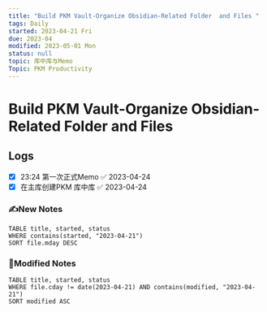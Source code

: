 ```yaml
---
title: "Build PKM Vault-Organize Obsidian-Related Folder  and Files "
tags: Daily
started: 2023-04-21 Fri
due: 2023-04
modified: 2023-05-01 Mon
status: null
topic: 库中库与Memo
Topic: PKM Productivity
---
```

# Build PKM Vault-Organize Obsidian-Related Folder  and Files 
## Logs
- [x] 23:24 第一次正式Memo ✅ 2023-04-24
- [x] 在主库创建PKM 库中库 ✅ 2023-04-24
### ✍️New Notes

```dataview
TABLE title, started, status
WHERE contains(started, "2023-04-21")
SORT file.mday DESC
```

### 📝Modified Notes

```dataview
TABLE title, started, status
WHERE file.cday != date(2023-04-21) AND contains(modified, "2023-04-21")
SORT modified ASC
```